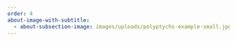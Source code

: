 ```yaml
---
order: 4
about-image-with-subtitle:
  - about-subsection-image: images/uploads/polyptychs-example-small.jpg
---
```


